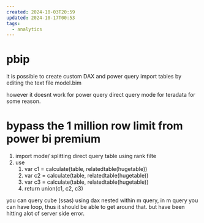 ```yaml
---
created: 2024-10-03T20:59
updated: 2024-10-17T00:53
tags:
  - analytics
---
```

# pbip
it is possible to create custom DAX and power query import tables by editing the text file model.bim

however it doesnt work for power query direct query mode for teradata for some reason.

# bypass the 1 million row limit from power bi premium

1. import mode/ splitting direct query table using rank filte 
2. use 
	1. var c1 = calculate(table, relatedtable(hugetable))
	2. var c2 = calculate(table, relatedtable(hugetable))
	3. var c3 = calculate(table, relatedtable(hugetable))
	4. return union(c1, c2, c3)

you can query cube (ssas) using dax nested within  m query, in m query you can have loop, thus it should be able to get around that. but have been hitting alot of server side error.